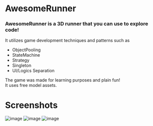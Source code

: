 # AwesomeRunner
### AwesomeRunner is a 3D runner that you can use to explore code! <br />
It utilizes game development techniques and patterns such as <br />

- ObjectPooling 
- StateMachine
- Strategy
- Singleton
- UI/Logics Separation

The game was made for learning purposes and plain fun! <br />
It uses free model assets.
# Screenshots
![image](https://user-images.githubusercontent.com/84780377/184069660-e877ba3f-79fc-405e-aff9-b749d782cd14.png)
![image](https://user-images.githubusercontent.com/84780377/184067754-57f43f9d-4dbb-453b-8866-2b02092da3b8.png)
![image](https://user-images.githubusercontent.com/84780377/184269942-6ca3ec65-db16-4b57-a658-92a46f7c59c8.png)

